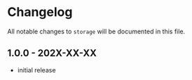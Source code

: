 # Changelog

All notable changes to `storage` will be documented in this file.

## 1.0.0 - 202X-XX-XX

- initial release
